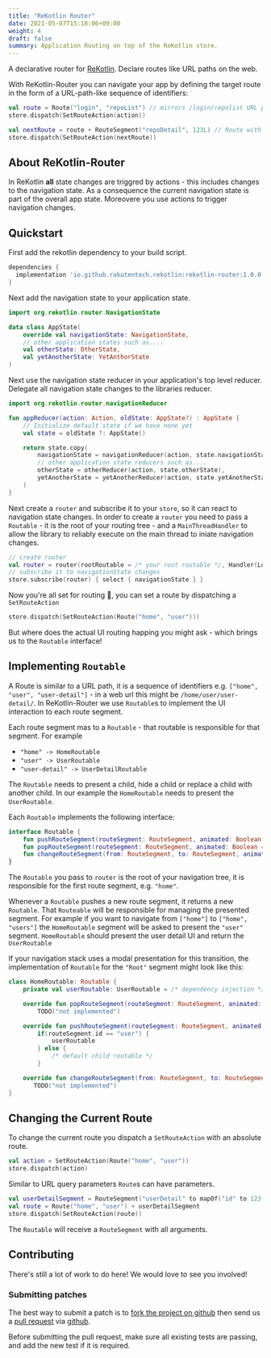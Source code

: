 ```yaml
---
title: "ReKotlin Router"
date: 2021-05-07T15:18:06+09:00
weight: 4
draft: false
summary: Application Routing on top of the ReKotlin store.
---
```


A declarative router for [ReKotlin](https://github.com/rakutentech/ReKotlin). Declare routes like URL paths on the web.

With ReKotlin-Router you can navigate your app by defining the target route in the form of a URL-path-like sequence of identifiers:

```kotlin
val route = Route("login", "repoList") // mirrors /login/repolist URL path
store.dispatch(SetRouteAction(action))

val nextRoute = route + RouteSegment("repoDetail", 123L) // Route with parameter, similar to URL query parameters
store.dispatch(SetRouteAction(nextRoute))
```

## About ReKotlin-Router

In ReKotlin **all** state changes are triggred by actions - this includes changes to the navigation state. As a consequence the current navigation state is part of the overall app state. Moreovere you use actions to trigger navigation changes.

## Quickstart

First add the rekotlin dependency to your build script.

```groovy
dependencies {
  implementation 'io.github.rakutentech.rekotlin:rekotlin-router:1.0.0'
}
```

Next add the navigation state to your application state.

```kotlin
import org.rekotlin.router.NavigationState

data class AppState(
    override val navigationState: NavigationState,
    // other application states such as....
    val otherState: OtherState,
    val yetAnotherState: YetAnthorState
)
```

Next use the navigation state reducer in your application's top level reducer. Delegate all navigation state changes to the libraries reducer.

```kotlin
import org.rekotlin.router.navigationReducer

fun appReducer(action: Action, oldState: AppState?) : AppState {
    // Initialize default state if we have none yet
    val state = oldState ?: AppState()

    return state.copy(
        navigationState = navigationReducer(action, state.navigationState),
        // other application state reducers such as....
        otherState = otherReducer(action, state.otherState),
        yetAnotherState = yetAnotherReducer(action, state.yetAnotherState)
    )
}
```

Next create a `router` and subscribe it to your `store`, so it can react to navigation state changes. In order to create a `router` you need to pass a `Routable` - it is the root of your routing tree - and a `MainThreadHandler` to allow the library to reliably execute on the main thread to iniate navigation changes.

```kotlin
// create router
val router = router(rootRoutable = /* your root routable */, Handler(Looper.getMainLooper())::post)
// subscribe it to navigationState changes
store.subscribe(router) { select { navigationState } }
```

Now you're all set for routing 🎉, you can set a route by dispatching a `SetRouteAction`

```kotlin
store.dispatch(SetRouteAction(Route("home", "user")))
```

But where does the actual UI routing happing you might ask - which brings us to the `Routable` interface!

## Implementing `Routable`

A Route is similar to a URL path, it is a sequence of identifiers e.g. `["home", "user", "user-detail"]` - in a web url this might be `/home/user/user-detail/`. In ReKotlin-Router we use `Routable`s to implement the UI interaction to each route segment.

Each route segment mas to a `Routable` - that routable is responsible for that segment. For example

* `"home" -> HomeRoutable`
* `"user" -> UserRoutable`
* `"user-detail" -> UserDetailRoutable`

The `Routable` needs to present a child, hide a child or replace a child with another child. In our example the `HomeRoutable` needs to present the `UserRoutable`.

Each `Routable` implements the following interface:

```kotlin
interface Routable {
    fun pushRouteSegment(routeSegment: RouteSegment, animated: Boolean = false): Routable
    fun popRouteSegment(routeSegment: RouteSegment, animated: Boolean = false)
    fun changeRouteSegment(from: RouteSegment, to: RouteSegment, animated: Boolean = false): Routable
}
```

The `Routable` you pass to `router`  is the root of your navigation tree, it is responsible for the first route segment, e.g. `"home"`.

Whenever a `Routable` pushes a new route segment, it returns a new `Routable`. That `Routeable` will be responsible for managing the presented segment. For example if you want to navigate from `["home"]` to `["home", "users"]` the `HomeRoutable` segment will be asked to present the `"user"` segment. `HomeRoutable` should present the user detail UI and return the `UserRoutable`

If your navigation stack uses a modal presentation for this transition, the implementation of `Routable` for the `"Root"` segment might look like this:

```kotlin
class HomeRoutable: Routable {
    private val userRoutable: UserRoutable = /* dependency injection */

    override fun popRouteSegment(routeSegment: RouteSegment, animated: Boolean) =
        TODO("not implemented")

    override fun pushRouteSegment(routeSegment: RouteSegment, animated: Boolean) =
        if(routeSegment.id == "user") {
            userRoutable
        } else {
            /* default child routable */
        }

    override fun changeRouteSegment(from: RouteSegment, to: RouteSegment, animated: Boolean): Routable =
       TODO("not implemented")
}
```

## Changing the Current Route

To change the current route you dispatch a `SetRouteAction` with an absolute route.

```kotlin
val action = SetRouteAction(Route("home", "user"))
store.dispatch(action)
```

Similar to URL query parameters `Route`s can have parameters.

```kotlin
val userDetailSegment = RouteSegment("userDetail" to mapOf("id" to 123, "name" to "nemo"))
val route = Route("home", "user") + userDetailSegment
store.dispatch(SetRouteAction(route))
```

The `Routable` will receive a `RouteSegment` with all arguments.

## Contributing

There's still a lot of work to do here! We would love to see you involved!

### Submitting patches

The best way to submit a patch is to [fork the project on github](https://help.github.com/articles/fork-a-repo/) then send us a
[pull request](https://help.github.com/articles/creating-a-pull-request/) via [github](https://github.com).

Before submitting the pull request, make sure all existing tests are passing, and add the new test if it is required.